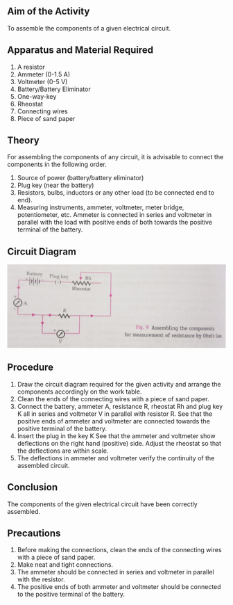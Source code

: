 ## Aim of the Activity 
To assemble the components of a given electrical circuit. 

## Apparatus and Material Required 
1. A resistor 
2. Ammeter (0-1.5 A)
3. Voltmeter (0-5 V)
4. Battery/Battery Eliminator 
5. One-way-key
6. Rheostat 
7. Connecting wires 
8. Piece of sand paper 

## Theory 
For assembling the components of any circuit, it is advisable to connect the components in the following order. 

1. Source of power (battery/battery eliminator)
2. Plug key (near the battery)
3. Resistors, bulbs, inductors or any other load (to be connected end to end).
4. Measuring instruments, ammeter, voltmeter, meter bridge, potentiometer, etc. Ammeter is connected in series and voltmeter in parallel with the load with positive ends of both towards the positive terminal of the battery. 

## Circuit Diagram 
![diagram](./img/1-diagram.jpg) 

## Procedure 
1. Draw the circuit diagram required for the given activity and arrange the components accordingly on the work table. 
2. Clean the ends of the connecting wires with a piece of sand paper. 
3. Connect the battery, ammeter A, resistance R, rheostat Rh and plug key K all in series and voltmeter V in parallel with resistor R. See that the positive ends of ammeter and voltmeter are connected towards the positive terminal of the battery.
4. Insert the plug in the key K See that the ammeter and voltmeter show deflections on the right hand (positive) side. Adjust the rheostat so that the deflections are within scale.
5. The deflections in ammeter and voltmeter verify the continuity of the assembled circuit. 

## Conclusion 
The components of the given electrical circuit have been correctly assembled. 

## Precautions 
1. Before making the connections, clean the ends of the connecting wires with a piece of sand paper. 
2. Make neat and tight connections. 
3. The ammeter should be connected in series and voltmeter in parallel with the resistor.
4. The positive ends of both ammeter and voltmeter should be connected to the positive terminal of the battery.